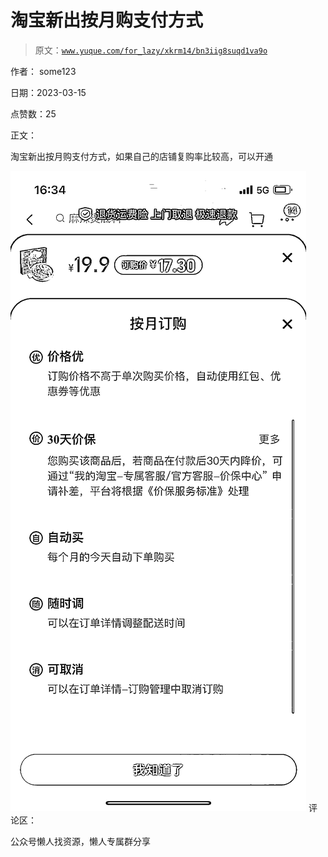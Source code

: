 # 淘宝新出按月购支付方式

> 原文：[`www.yuque.com/for_lazy/xkrm14/bn3iig8suqd1va9o`](https://www.yuque.com/for_lazy/xkrm14/bn3iig8suqd1va9o)



作者： some123



日期：2023-03-15



点赞数：25



正文：



淘宝新出按月购支付方式，如果自己的店铺复购率比较高，可以开通



![](img/0f5a0af0126832491be0bc6414266a7d.png)  <ne-p id="u2ba1f6ca" data-lake-id="u2ba1f6ca">评论区：



公众号懒人找资源，懒人专属群分享

</ne-p>